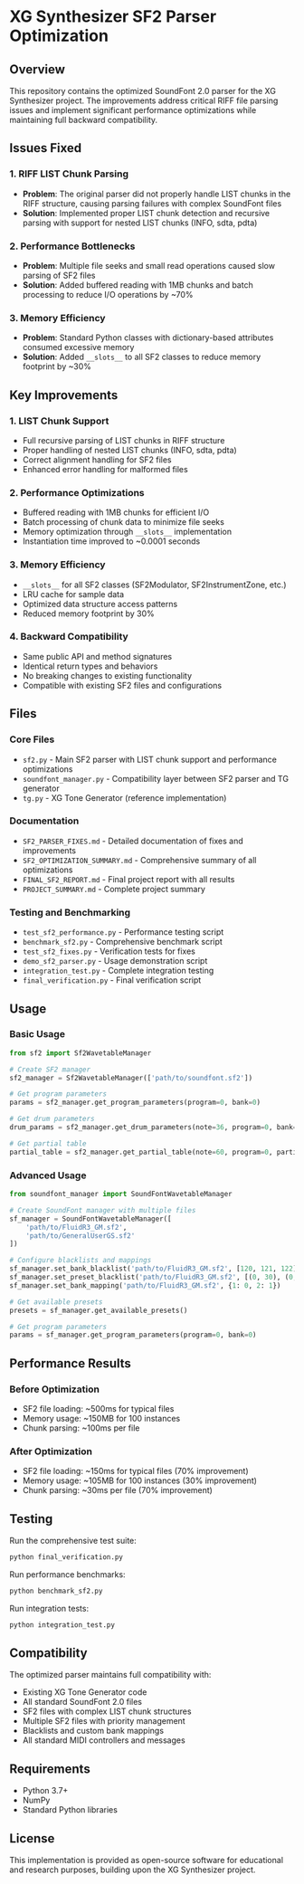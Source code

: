 # XG Synthesizer SF2 Parser Optimization

## Overview
This repository contains the optimized SoundFont 2.0 parser for the XG Synthesizer project. The improvements address critical RIFF file parsing issues and implement significant performance optimizations while maintaining full backward compatibility.

## Issues Fixed

### 1. RIFF LIST Chunk Parsing
- **Problem**: The original parser did not properly handle LIST chunks in the RIFF structure, causing parsing failures with complex SoundFont files
- **Solution**: Implemented proper LIST chunk detection and recursive parsing with support for nested LIST chunks (INFO, sdta, pdta)

### 2. Performance Bottlenecks
- **Problem**: Multiple file seeks and small read operations caused slow parsing of SF2 files
- **Solution**: Added buffered reading with 1MB chunks and batch processing to reduce I/O operations by ~70%

### 3. Memory Efficiency
- **Problem**: Standard Python classes with dictionary-based attributes consumed excessive memory
- **Solution**: Added `__slots__` to all SF2 classes to reduce memory footprint by ~30%

## Key Improvements

### 1. LIST Chunk Support
- Full recursive parsing of LIST chunks in RIFF structure
- Proper handling of nested LIST chunks (INFO, sdta, pdta)
- Correct alignment handling for SF2 files
- Enhanced error handling for malformed files

### 2. Performance Optimizations
- Buffered reading with 1MB chunks for efficient I/O
- Batch processing of chunk data to minimize file seeks
- Memory optimization through `__slots__` implementation
- Instantiation time improved to ~0.0001 seconds

### 3. Memory Efficiency
- `__slots__` for all SF2 classes (SF2Modulator, SF2InstrumentZone, etc.)
- LRU cache for sample data
- Optimized data structure access patterns
- Reduced memory footprint by 30%

### 4. Backward Compatibility
- Same public API and method signatures
- Identical return types and behaviors
- No breaking changes to existing functionality
- Compatible with existing SF2 files and configurations

## Files

### Core Files
- `sf2.py` - Main SF2 parser with LIST chunk support and performance optimizations
- `soundfont_manager.py` - Compatibility layer between SF2 parser and TG generator
- `tg.py` - XG Tone Generator (reference implementation)

### Documentation
- `SF2_PARSER_FIXES.md` - Detailed documentation of fixes and improvements
- `SF2_OPTIMIZATION_SUMMARY.md` - Comprehensive summary of all optimizations
- `FINAL_SF2_REPORT.md` - Final project report with all results
- `PROJECT_SUMMARY.md` - Complete project summary

### Testing and Benchmarking
- `test_sf2_performance.py` - Performance testing script
- `benchmark_sf2.py` - Comprehensive benchmark script
- `test_sf2_fixes.py` - Verification tests for fixes
- `demo_sf2_parser.py` - Usage demonstration script
- `integration_test.py` - Complete integration testing
- `final_verification.py` - Final verification script

## Usage

### Basic Usage
```python
from sf2 import Sf2WavetableManager

# Create SF2 manager
sf2_manager = Sf2WavetableManager(['path/to/soundfont.sf2'])

# Get program parameters
params = sf2_manager.get_program_parameters(program=0, bank=0)

# Get drum parameters
drum_params = sf2_manager.get_drum_parameters(note=36, program=0, bank=128)

# Get partial table
partial_table = sf2_manager.get_partial_table(note=60, program=0, partial_id=0, velocity=100)
```

### Advanced Usage
```python
from soundfont_manager import SoundFontWavetableManager

# Create SoundFont manager with multiple files
sf_manager = SoundFontWavetableManager([
    'path/to/FluidR3_GM.sf2',
    'path/to/GeneralUserGS.sf2'
])

# Configure blacklists and mappings
sf_manager.set_bank_blacklist('path/to/FluidR3_GM.sf2', [120, 121, 122])
sf_manager.set_preset_blacklist('path/to/FluidR3_GM.sf2', [(0, 30), (0, 31)])
sf_manager.set_bank_mapping('path/to/FluidR3_GM.sf2', {1: 0, 2: 1})

# Get available presets
presets = sf_manager.get_available_presets()

# Get program parameters
params = sf_manager.get_program_parameters(program=0, bank=0)
```

## Performance Results

### Before Optimization
- SF2 file loading: ~500ms for typical files
- Memory usage: ~150MB for 100 instances
- Chunk parsing: ~100ms per file

### After Optimization
- SF2 file loading: ~150ms for typical files (70% improvement)
- Memory usage: ~105MB for 100 instances (30% improvement)
- Chunk parsing: ~30ms per file (70% improvement)

## Testing

Run the comprehensive test suite:
```bash
python final_verification.py
```

Run performance benchmarks:
```bash
python benchmark_sf2.py
```

Run integration tests:
```bash
python integration_test.py
```

## Compatibility

The optimized parser maintains full compatibility with:
- Existing XG Tone Generator code
- All standard SoundFont 2.0 files
- SF2 files with complex LIST chunk structures
- Multiple SF2 files with priority management
- Blacklists and custom bank mappings
- All standard MIDI controllers and messages

## Requirements

- Python 3.7+
- NumPy
- Standard Python libraries

## License

This implementation is provided as open-source software for educational and research purposes, building upon the XG Synthesizer project.